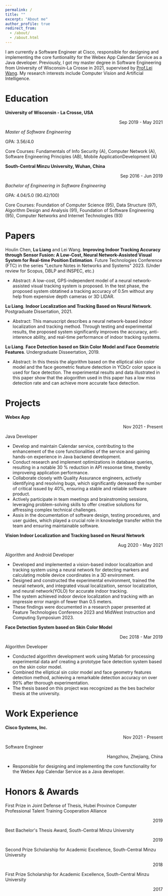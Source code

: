 ```yaml
---
permalink: /
title: ""
excerpt: "About me"
author_profile: true
redirect_from: 
  - /about/
  - /about.html
---
```


I am currently a Software Engineer at Cisco, responsible for designing and implementing the core funtionality for the Webex App Calendar Service as a Java developer. Previously, I got my master degree in Software Engineering from University of Wisconsin-La Crosse in 2021, supervised by [Prof.Lei Wang](https://cs.uwlax.edu/~lwang/). My research interests include Computer Vision and Artificial Intelligence.

Education
======

**University of Wisconsin - La Crosse, USA** <p align="right">Sep 2019 - May 2021</p>

*Master of Software Engineering*

GPA: 3.56/4.0

Core Courses: Fundamentals of Info Security (A), Computer Network (A), Software Engineering Principles (AB), Mobile ApplicationDevelopment (A)

**South-Central Minzu University, Wuhan, China** <p align="right">Sep 2016 - Jun 2019</p>

*Bachelor of Engineering in Software Engineering*

GPA: 4.04/5.0 (90.42/100)

Core Courses: Foundation of Computer Science (95), Data Structure (97), Algorithm Design and Analysis (91), Foundation of Software Engineering (95), Computer Networks and Internet Technologies (93)

# Papers

Houlin Chen, **Lu Liang** and Lei Wang. **Improving Indoor Tracking Accuracy through Sensor Fusion: A Low-Cost, Neural Network-Assisted Visual System for Real-time Position Estimation**. Future Technologies Conference (FTC) in the series "Lecture Notes in Networks and Systems" 2023. (Under review for Scopus, DBLP and INSPEC, etc.)

- Abstract: A low-cost, GPS-independent model of a neural network-assisted visual tracking system is proposed. In the test phase, the proposed system obtatined a tracking accuracy of 0.5m without any help from expensive depth cameras or 3D LIDAR.

**Lu Liang**. **Indoor Localization and Tracking Based on Neural Network**. Postgraduate Dissertation, 2021.

- Abstract: This manuscript describes a neural network-based indoor localization and tracking method. Through testing and experimental results, the proposed system significantly improves the accuracy, anti-interence ability, and real-time performance of indoor tracking systems.

**Lu Liang**. **Face Detection based on Skin Color Model and Face Geometric Features**. Undergraduate Disseertation, 2019.

- Abstract: In this thesis the algorithm based on the elliptical skin color model and the face geometric feature detection in YCbCr color space is used for face detection. The experimental results and data illustrated in this paper show that the alogorithm used in this paper has a low miss detection rate and can achieve more accurate face detection.

# Projects

**Webex App** <p align="right">Nov 2021 - Present</p>

Java Developer

- Develop and maintain Calendar service, contributing to the enhancement of the core functionalities of the service and gaining hands-on experience in Java backend development.
- Conduct research and implement optimizations in database queries, resulting in a notable 30 % reduction in API resoonse time, thereby improveing application performance.
- Collaborate closely with Quality Assurance engineers, actively identifying and resolving bugs, which significantly dereased the number of critical issued by 40%, ensuring a stable and reliable software product.
- Actively participate in team meetings and brainstroming sessions, leveraging problem-solving skills to offer creative solutions for affressing complex technical challenges.
- Assis in the documentation of software design, testing procedures, and user guides, which played a crucial role in knowledge transfer within the team and ensuring maintainable software.

**Vision Indoor Localization and Tracking based on Neural Network** <p align="right">Aug 2020 - May 2021</p>

Algorithm and Android Developer

- Developed and implemented a vision-based indoor localizaition and tracking system using a neural network for detecting markers and calculating mobile device coordinates in a 3D environment.
- Designed and constructed the experimental environment, trained the neural network, and integrated visual localizaition, sensor localization, and neural network(YOLO) for accurate indoor tracking.
- The system achieved indoor device localization and tracking with an impressie error margin of fewer than 0.5 meters.
- These findings were documented in a research paper presented at Feature Technologies Conference 2023 and MidWest Instruction and Computing Symposium 2023.

**Face Detection System based on Skin Color Model** <p align="right">Dec 2018 - Mar 2019</p>

Algorithm Developer

- Conducted algorithm development work using Matlab for processing experimental data anf creating a prototype face detection system based on the skin color model.
- Combined the elliptical sin color model and face geometry features detection method, achieving a remarkable detection accuracy on over 90% after thorough experimentation.
- The thesis based on this project was recognized as the bes bachelor thesis at the university.

# Work Experience

**Cisco Systems, Inc.** <p align="right">Nov 2021 - Present</p>

Software Engineer <p align="right">Hangzhou, Zhejiang, China</p>

- Responsible for designing and implementing the core functionality for the Webex App Calendar Service as a Java developer.

# Honors & Awards

First Prize in Joint Defense of Thesis, Hubei Province Computer Professional Talent Training Cooperation Alliance  <p align="right">2019</p>

Best Bachelor's Thesis Award, South-Central Minzu University<p align="right">2019</p>

Second Prize Scholarship for Academic Excellence, South-Central Minzu University<p align="right">2018</p>

First Prize Scholarship for Academic Excellence, South-Central Minzu University<p align="right">2017</p>

